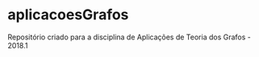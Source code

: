 # aplicacoesGrafos
Repositório criado para a disciplina de Aplicações de Teoria dos Grafos - 2018.1
